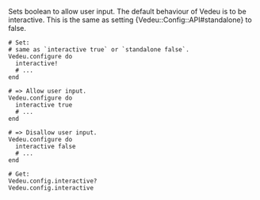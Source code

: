 Sets boolean to allow user input. The default behaviour of Vedeu is to
be interactive. This is the same as setting
{Vedeu::Config::API#standalone} to false.

    # Set:
    # same as `interactive true` or `standalone false`.
    Vedeu.configure do
      interactive!
      # ...
    end

    # => Allow user input.
    Vedeu.configure do
      interactive true
      # ...
    end

    # => Disallow user input.
    Vedeu.configure do
      interactive false
      # ...
    end

    # Get:
    Vedeu.config.interactive?
    Vedeu.config.interactive
